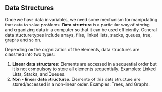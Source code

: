 ## Data Structures

Once we have data in variables, we need some mechanism for manipulating that data to solve problems.
**Data structure** is a particular way of storing and organizing data in a computer so that it can be used efficiently.
General data stucture types include arrays, files, linked lists, stacks, queues, tree, graphs and so on.

Depending on the organization of the elements, data structures are classified into two types:
1. **Linear data structures**: Elements are accessed in a sequential order but it is not compulsory to store all elements sequentially. Examples: Linked Lists, Stacks, and Queues.
2. **Non - linear data structures**: Elements of this data structure are stored/accessed in a non-linear order. Examples: Trees, and Graphs. 
